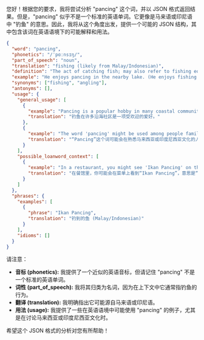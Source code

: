 您好！根据您的要求，我将尝试分析 "pancing" 这个词，并以 JSON 格式返回结果。但是，"pancing" 似乎不是一个标准的英语单词。它更像是马来语或印尼语中 "钓鱼" 的意思。因此，我将从这个角度出发，提供一个可能的 JSON 结构，其中包含该词在英语语境下的可能解释和用法。

```json
{
  "word": "pancing",
  "phonetics": "/ˈpɑːnsɪŋ/",
  "part_of_speech": "noun",
  "translation": "fishing (likely from Malay/Indonesian)",
  "definition": "The act of catching fish; may also refer to fishing equipment.",
  "example": "He enjoys pancing in the nearby lake. (He enjoys fishing in the nearby lake.)",
  "synonyms": ["fishing", "angling"],
  "antonyms": [],
  "usage": {
    "general_usage": [
      {
        "example": "Pancing is a popular hobby in many coastal communities.",
        "translation": "钓鱼在许多沿海社区是一项受欢迎的爱好。"
      },
      {
        "example": "The word 'pancing' might be used among people familiar with Malay or Indonesian culture.",
        "translation": "“Pancing”这个词可能会在熟悉马来西亚或印度尼西亚文化的人们中使用。"
      }
    ],
    "possible_loanword_context": [
      {
        "example": "In a restaurant, you might see 'Ikan Pancing' on the menu, meaning 'caught fish'.",
        "translation": "在餐馆里，你可能会在菜单上看到“Ikan Pancing”，意思是“钓到的鱼”。"
      }
    ]
  },
  "phrases": {
    "examples": [
      {
        "phrase": "Ikan Pancing",
        "translation": "钓到的鱼 (Malay/Indonesian)"
      }
    ],
    "idioms": []
  }
}
```

请注意：

*   **音标 (phonetics):**  我提供了一个近似的英语音标，但请记住 "pancing" 不是一个标准的英语单词。
*   **词性 (part\_of\_speech):**  我将其归类为名词，因为在上下文中它通常指钓鱼的行为。
*   **翻译 (translation):**  我明确指出它可能源自马来语或印尼语。
*   **用法 (usage):**  我提供了一些在英语语境中可能使用 "pancing" 的例子，尤其是在讨论马来西亚或印度尼西亚文化时。

希望这个 JSON 格式的分析对您有所帮助！
 